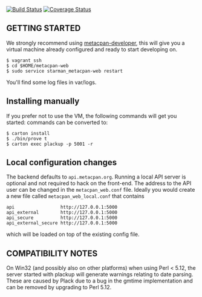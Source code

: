 [![Build Status](https://travis-ci.org/metacpan/metacpan-web.png?branch=master)](https://travis-ci.org/metacpan/metacpan-web)
[![Coverage Status](https://coveralls.io/repos/metacpan/metacpan-web/badge.png)](https://coveralls.io/r/metacpan/metacpan-web)

## GETTING STARTED

We strongly recommend using [metacpan-developer](https://github.com/metacpan/metacpan-developer),
this will give you a virtual machine already configured and ready to start developing on.

    $ vagrant ssh
    $ cd $HOME/metacpan-web
    $ sudo service starman_metacpan-web restart

You'll find some log files in var/logs.

## Installing manually

If you prefer not to use the VM, the following commands will get you started:
commands can be converted to:

    $ carton install
    $ ./bin/prove t
    $ carton exec plackup -p 5001 -r

## Local configuration changes

The backend defaults to `api.metacpan.org`. Running a local API server is
optional and not required to hack on the front-end.  The address to the API
user can be changed in the `metacpan_web.conf` file.  Ideally you would create a
new file called `metacpan_web_local.conf` that contains

    api                 http://127.0.0.1:5000
    api_external        http://127.0.0.1:5000
    api_secure          http://127.0.0.1:5000
    api_external_secure http://127.0.0.1:5000

which will be loaded on top of the existing config file.


## COMPATIBILITY NOTES

On Win32 (and possibly also on other platforms) when using Perl < 5.12, the
server started with plackup will generate warnings relating to date parsing.
These are caused by Plack due to a bug in the gmtime implementation and can be
removed by upgrading to Perl 5.12.
